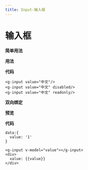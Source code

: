 ```yaml
---
title: Input-输入框
---
```

# 输入框
**简单用法**

**用法**
<ClientOnly>
<imput-doem/>
</ClientOnly>


**代码**
~~~vue
<g-input value="中文"/>
<g-input value="中文" disabled/>
<g-input value="中文" readonly/>
~~~

**双向绑定**


**预览**
<ClientOnly>
<input-model></input-model>
</ClientOnly>


**代码**
~~~vue
data:{
  value: '1'
}

<g-input v-model="value"></g-input>
<div>
  value: {{value}}
</div>
~~~
